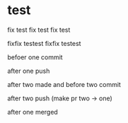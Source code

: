# test
fix test fix test fix test

fixfix testest fixfix testest

befoer one commit

after one push

after two made and before two commit

after two push (make pr two -> one)

after one merged
